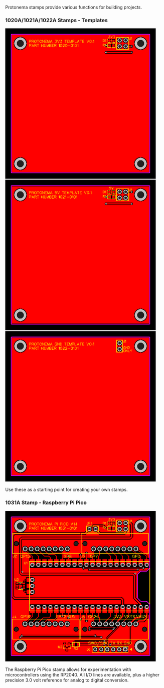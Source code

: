 Protonema stamps provide various functions for building projects.

### 1020A/1021A/1022A Stamps - Templates

![1020A](./1020A/1020-0101/latest/pcb_top.png) ![1021A](./1021A/1021-0101/latest/pcb_top.png)
![1022A](./1022A/1022-0101/latest/pcb_top.png)

Use these as a starting point for creating your own stamps.

### 1031A Stamp - Raspberry Pi Pico

![1031A](./1031A/1031-0101/latest/pcb_top.png)

The Raspberry Pi Pico stamp allows for experimentation with microcontrollers using the RP2040. All I/O lines are available, plus a higher precision 3.0 volt reference for analog to digital conversion.

